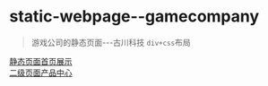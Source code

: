 # static-webpage--gamecompany
> 游戏公司的静态页面---古川科技
``div+css``布局 <br>

 [静态页面首页展示](https://cyanar.github.io/static-webpage-gamecompany/index.html)  <br>
 [二级页面产品中心](https://cyanar.github.io/static-webpage-gamecompany/product.html)